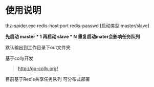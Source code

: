 # 使用说明
thz-spider.exe  redis-host:port redis-passwd [启动类型 master/slave]

**先启动 master * 1 再启动 slave * N 重复启动mater会影响任务队列**

默认输出到工作目录下out文件夹

基于colly开发
> http://go-colly.org/

目前基于Redis共享任务队列 可分布式部署
